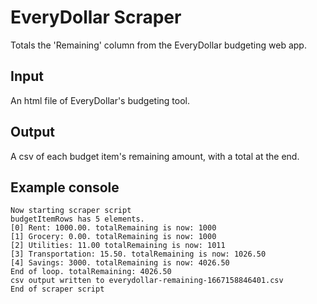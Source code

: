 # EveryDollar Scraper

Totals the 'Remaining' column from the EveryDollar budgeting web app. 

## Input
An html file of EveryDollar's budgeting tool.

## Output
A csv of each budget item's remaining amount, with a total at the end.

## Example console

```
Now starting scraper script
budgetItemRows has 5 elements.
[0] Rent: 1000.00. totalRemaining is now: 1000
[1] Grocery: 0.00. totalRemaining is now: 1000
[2] Utilities: 11.00 totalRemaining is now: 1011
[3] Transportation: 15.50. totalRemaining is now: 1026.50
[4] Savings: 3000. totalRemaining is now: 4026.50
End of loop. totalRemaining: 4026.50
csv output written to everydollar-remaining-1667158846401.csv
End of scraper script
```